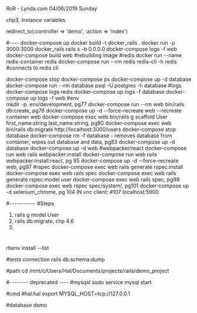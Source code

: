 RoR - Lynda.com
04/06/2019 Sunday

chp3, instance variables 


redirect_to(:controller => 'demo', :action => 'index')



#----
docker-compose up
docker build -t docker_rails .
docker run -p 3000:3000 docker_rails rails s -b 0.0.0.0
docker-compose logs -f web
docker-compose build web #rebuilding image
#redis
docker run --name redis-container redis
docker-compose run --rm redis redis-cli -h redis #connects to redis cli 

docker-compose stop
docker-compose ps
docker-compose up -d database
docker-compose run --rm database psql -U postgres -h database
#logs
    docker-compose logs redis
    docker-compose up logs -f database
    docker-compose up logs -f web
#env    
mkdir -p .env/development, pg77
docker-compose run --rm web bin/rails db:create, pg78
docker-compose up -d --force-recreate web   --recreate container web
docker-compose exec web bin/rails g scaffold User first_name:string last_name:string, pg80
docker-compose exec web bin/rails db:migrate
http://localhost:3000/users
docker-compose stop database
docker-compose rm -f database  - removes database from container, wipes out database and data, pg83
docker-compose up -d database
docker-compose up -d web
#webpacker/react
docker-compose run web rails webpacker:install
docker-compose run web rails webpacker:install:react, pg 95
docker-compose up -d --force-recreate web, pg97
#rspec
docker-compose exec web rails generate rspec:install
docker-compose exec web rails spec
docker-compose exec web rails generate rspec:model user
docker-compose exec web rails spec, pg98
docker-compose exec web rspec spec/system/, pg101
docker-compose up -d selenium_chrome, pg 104
IN vnc client: #107
    localhost:5900
   

#-----------
#Steps
1. rails g model User
2. rails db:migrate, chp 4.6
3.


#
rbenv install --list

#tests connection
rails db:schema:dump

#path
cd /mnt/c/Users/Hal/Documents/projects/rails/demo_project

#-------- deprecated ----
#mysqsl
sudo service mysql start

#cmd
#hal:hal
export MYSQL_HOST=tcp://127.0.0.1

#database
demo

